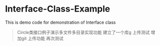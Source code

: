 # Interface-Class-Example
This is demo code for demonstration of Interface class
>Circle类接口例子演示多文件多目录实现功能
>建立了一个库g
>上传测试
>增加git 上传功能
>再次测试